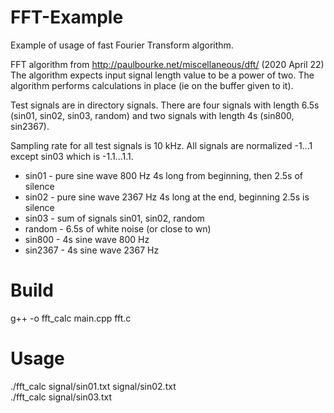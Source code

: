 # FFT-Example

Example of usage of fast Fourier Transform algorithm.

FFT algorithm from http://paulbourke.net/miscellaneous/dft/ (2020 April 22)
The algorithm expects input signal length value to be a power of two.
The algorithm performs calculations in place (ie on the buffer given to it).

Test signals are in directory signals. There are four signals with length 6.5s
(sin01, sin02, sin03, random) and two signals with length 4s (sin800, sin2367).

Sampling rate for all test signals is 10 kHz. All signals are normalized -1...1
except sin03 which is -1.1...1.1. 
 * sin01 - pure sine wave 800 Hz 4s long from beginning, then 2.5s of silence
 * sin02 - pure sine wave 2367 Hz 4s long at the end, beginning 2.5s is silence
 * sin03 - sum of signals sin01, sin02, random
 * random - 6.5s of white noise (or close to wn)
 * sin800 - 4s sine wave 800 Hz
 * sin2367 - 4s sine wave 2367 Hz

# Build
g++ -o fft_calc main.cpp fft.c

# Usage
./fft_calc signal/sin01.txt signal/sin02.txt \
./fft_calc signal/sin03.txt
